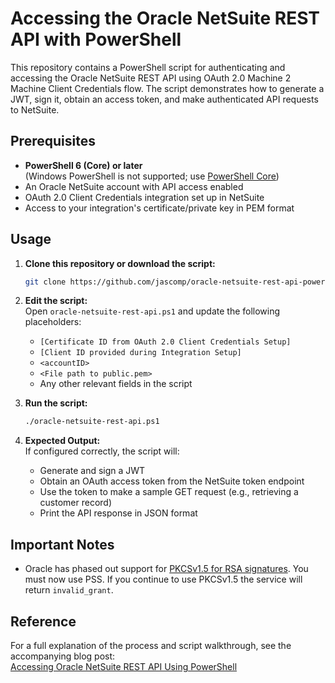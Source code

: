 # Accessing the Oracle NetSuite REST API with PowerShell

This repository contains a PowerShell script for authenticating and accessing the Oracle NetSuite REST API using OAuth 2.0 Machine 2 Machine Client Credentials flow. The script demonstrates how to generate a JWT, sign it, obtain an access token, and make authenticated API requests to NetSuite.

## Prerequisites

- **PowerShell 6 (Core) or later**  
  (Windows PowerShell is not supported; use [PowerShell Core](https://github.com/PowerShell/PowerShell))
- An Oracle NetSuite account with API access enabled
- OAuth 2.0 Client Credentials integration set up in NetSuite
- Access to your integration's certificate/private key in PEM format

## Usage

1. **Clone this repository or download the script:**
    ```sh
    git clone https://github.com/jascomp/oracle-netsuite-rest-api-powershell.git
    ```

2. **Edit the script:**  
   Open `oracle-netsuite-rest-api.ps1` and update the following placeholders:
   - `[Certificate ID from OAuth 2.0 Client Credentials Setup]`
   - `[Client ID provided during Integration Setup]`
   - `<accountID>`
   - `<File path to public.pem>`
   - Any other relevant fields in the script

3. **Run the script:**
    ```sh
    ./oracle-netsuite-rest-api.ps1
    ```

4. **Expected Output:**  
   If configured correctly, the script will:
   - Generate and sign a JWT
   - Obtain an OAuth access token from the NetSuite token endpoint
   - Use the token to make a sample GET request (e.g., retrieving a customer record)
   - Print the API response in JSON format

## Important Notes

- Oracle has phased out support for [PKCSv1.5 for RSA signatures](https://community.oracle.com/netsuite/english/discussion/4490520/end-of-support-for-rsa-pkcsv1-5-scheme-for-oauth-2-0).  You must now use PSS. If you continue to use PKCSv1.5 the service will return `invalid_grant`.

## Reference

For a full explanation of the process and script walkthrough, see the accompanying blog post:  
[Accessing Oracle NetSuite REST API Using PowerShell](https://jasonholden.com/accessing-oracle-netsuite-rest-api-using-powershell/)
